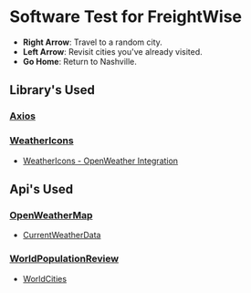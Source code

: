 # Software Test for FreightWise

- **Right Arrow**: Travel to a random city.
- **Left Arrow**: Revisit cities you've already visited.
- **Go Home**: Return to Nashville.

## Library's Used

### [Axios](https://axios-http.com/docs/intro)

### [WeatherIcons](https://github.com/erikflowers/weather-icons)

- [WeatherIcons - OpenWeather Integration](https://gist.github.com/tbranyen/62d974681dea8ee0caa1)

## Api's Used

### [OpenWeatherMap](https://openweathermap.org/api)

- [CurrentWeatherData](https://openweathermap.org/current)

### [WorldPopulationReview](https://worldpopulationreview.com/)

- [WorldCities](https://worldpopulationreview.com/world-cities)

